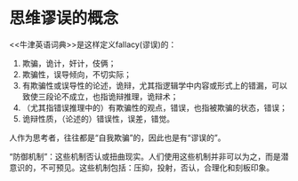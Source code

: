 # 思维谬误的概念

<<牛津英语词典>>是这样定义fallacy(谬误)的：

1. 欺骗，诡计，奸计，伎俩；
2. 欺骗性，误导倾向，不切实际；
3. 有欺骗性或误导性的论述，诡辩，尤其指逻辑学中内容或形式上的错漏，可以致使三段论不成立，也指诡辩推理，诡辩术；
4. （尤其指错误推理中的）有欺骗性的观点，错误，也指被欺骗的状态，错误；
5. 诡辩性质，（论述的）错误性，误差，错觉。

人作为思考者，往往都是“自我欺骗”的，因此也是有“谬误的”。

“防御机制”：这些机制否认或扭曲现实。人们使用这些机制并非可以为之，而是潜意识的，不可预见。这些机制包括：压抑，投射，否认，合理化和刻板印象。
